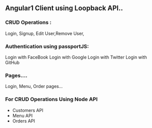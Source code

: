 ## Angular1 Client using Loopback API..

### CRUD Operations :
Login, Signup, Edit User,Remove User, 

### Authentication using passportJS:
Login with FaceBook
Login with Google
Login with Twitter
Login with GitHub

### Pages....
Login, Menu, Order pages...

### For CRUD Operations Using Node API
- Customers API
- Menu API
- Orders API


